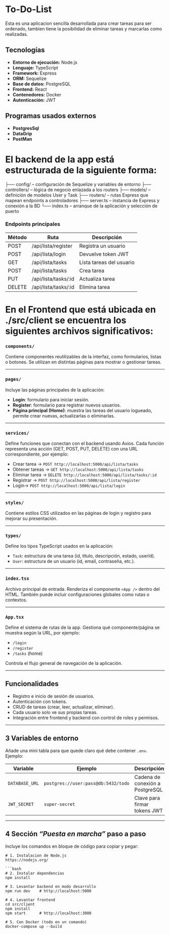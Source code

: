 # To-Do-List
Esta es una aplicacion sencilla desarrollada para crear tareas para ser ordenado, tambien tiene la posibilidad de eliminar tareas y marcarlas como realizadas.

## Tecnologías

- **Entorno de ejecución:** Node.js  
- **Lenguaje:** TypeScript  
- **Framework:** Express  
- **ORM:** Sequelize  
- **Base de datos:** PostgreSQL  
- **Frontend:** React  
- **Contenedores:** Docker  
- **Autenticación:** JWT


## Programas usados externos 

- **PostgresSql**
- **DataGrip**
- **PostMan**

# El backend de la app está estructurada de la siguiente forma: 

├── config/ – configuración de Sequelize y variables de entorno
├── controllers/ – lógica de negocio enlazada a los routers
├── models/ – definición de modelos User y Task
├── routers/ – rutas Express que mapean endpoints a controladores
├── server.ts – instancia de Express y conexión a la BD
└── index.ts – arranque de la aplicación y selección de puerto

### Endpoints principales

| Método | Ruta | Descripción |
|--------|------|-------------|
| POST   | /api/lista/register | Registra un usuario |
| POST   | /api/lista/login    | Devuelve token JWT |
| GET    | /api/lista/tasks    | Lista tareas del usuario |
| POST   | /api/lista/tasks    | Crea tarea |
| PUT    | /api/lista/tasks/:id| Actualiza tarea |
| DELETE | /api/lista/tasks/:id| Elimina tarea |

# En el Frontend que está ubicada en ./src/client se encuentra los siguientes archivos significativos:

### `components/`
Contiene componentes reutilizables de la interfaz, como formularios, listas o botones. Se utilizan en distintas páginas para mostrar o gestionar tareas.

---

### `pages/`
Incluye las páginas principales de la aplicación:
- **Login**: formulario para iniciar sesión.
- **Register**: formulario para registrar nuevos usuarios.
- **Página principal (Home)**: muestra las tareas del usuario logueado, permite crear nuevas, actualizarlas o eliminarlas.

---

### `services/`
Define funciones que conectan con el backend usando Axios. Cada función representa una acción (GET, POST, PUT, DELETE) con una URL correspondiente, por ejemplo:
- Crear tarea → `POST http://localhost:5000/api/lista/tasks`
- Obtener tareas → `GET http://localhost:5000/api/lista/tasks`
- Eliminar tarea → `DELETE http://localhost:5000/api/lista/tasks/:id`
- Registrar → `POST http://localhost:5000/api/lista/register`
- Login→ `POST http://localhost:5000/api/lista/login`

---

### `styles/`
Contiene estilos CSS utilizados en las páginas de login y registro para mejorar su presentación.

---

### `types/`
Define los tipos TypeScript usados en la aplicación:
- `Task`: estructura de una tarea (id, título, descripción, estado, userId).
- `User`: estructura de un usuario (id, email, contraseña, etc.).


---

### `index.tsx`
Archivo principal de entrada. Renderiza el componente `<App />` dentro del HTML. También puede incluir configuraciones globales como rutas o contextos.

---

### `App.tsx`
Define el sistema de rutas de la app. Gestiona qué componente/página se muestra según la URL, por ejemplo:
- `/login`
- `/register`
- `/tasks` (home)

Controla el flujo general de navegación de la aplicación.

---

## Funcionalidades
- Registro e inicio de sesión de usuarios.
- Autenticación con tokens.
- CRUD de tareas (crear, leer, actualizar, eliminar).
- Cada usuario solo ve sus propias tareas.
- Integración entre frontend y backend con control de roles y permisos.

---

## 3 Variables de entorno
Añade una mini tabla para que quede claro qué debe contener `.env`. Ejemplo:

| Variable | Ejemplo | Descripción |
|----------|---------|-------------|
| `DATABASE_URL` | `postgres://user:pass@db:5432/todo` | Cadena de conexión a PostgreSQL |
| `JWT_SECRET` | `super-secret` | Clave para firmar tokens JWT |

---

## 4 Sección _“Puesta en marcha”_ paso a paso
Incluye los comandos en bloque de código para copiar y pegar:

```Node
# 1. Instalacion de Node.js
https://nodejs.org/

```bash
# 2. Instalar dependencias
npm install

# 3. Levantar backend en modo desarrollo
npm run dev    # http://localhost:5000

# 4. Levantar frontend
cd src/client
npm install
npm start      # http://localhost:3000

# 5. Con Docker (todo en un comando)
docker-compose up --build
